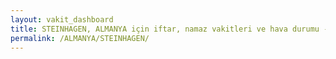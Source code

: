 ```yaml
---
layout: vakit_dashboard
title: STEINHAGEN, ALMANYA için iftar, namaz vakitleri ve hava durumu - ilçe/eyalet seç
permalink: /ALMANYA/STEINHAGEN/
---
```


<script type="text/javascript">
  var GLOBAL_COUNTRY = 'ALMANYA';
  var GLOBAL_CITY = 'STEINHAGEN';
  var GLOBAL_STATE = '';
  var lat = 72;
  var lon = 21;
</script>
